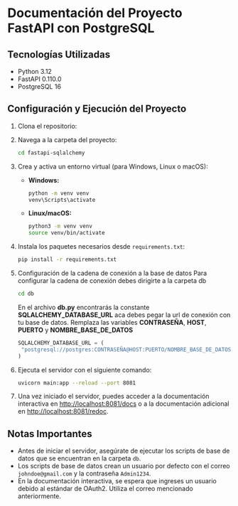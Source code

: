 # Documentación del Proyecto FastAPI con PostgreSQL

## Tecnologías Utilizadas

- Python 3.12
- FastAPI 0.110.0
- PostgreSQL 16

## Configuración y Ejecución del Proyecto

1. Clona el repositorio:

2. Navega a la carpeta del proyecto:

    ```bash
    cd fastapi-sqlalchemy
    ```

3. Crea y activa un entorno virtual (para Windows, Linux o macOS):

    - **Windows:**
        ```bash
        python -m venv venv
        venv\Scripts\activate
        ```

    - **Linux/macOS:**
        ```bash
        python3 -m venv venv
        source venv/bin/activate
        ```

4. Instala los paquetes necesarios desde `requirements.txt`:

    ```bash
    pip install -r requirements.txt
    ```

5. Configuración de la cadena de conexión a la base de datos
   Para configurar la cadena de conexión debes dirigirte a la carpeta db
   ```bash
   cd db
   ```

   En el archivo **db.py** encontrarás la constante **SQLALCHEMY_DATABASE_URL** aca debes pegar la url de conexión con tu base de datos. Remplaza las variables **CONTRASEÑA**, **HOST**, **PUERTO** y **NOMBRE_BASE_DE_DATOS**
   ```python
   SQLALCHEMY_DATABASE_URL = (
    "postgresql://postgres:CONTRASEÑA@HOST:PUERTO/NOMBRE_BASE_DE_DATOS"
   )
   ```

6. Ejecuta el servidor con el siguiente comando:

    ```bash
    uvicorn main:app --reload --port 8081
    ```

7. Una vez iniciado el servidor, puedes acceder a la documentación interactiva en [http://localhost:8081/docs](http://localhost:8081/docs) o a la documentación adicional en [http://localhost:8081/redoc](http://localhost:8081/redoc).

## Notas Importantes

- Antes de iniciar el servidor, asegúrate de ejecutar los scripts de base de datos que se encuentran en la carpeta `db`.
- Los scripts de base de datos crean un usuario por defecto con el correo `johndoe@gmail.com` y la contraseña `Admin1234`.
- En la documentación interactiva, se espera que ingreses un usuario debido al estándar de OAuth2. Utiliza el correo mencionado anteriormente.
